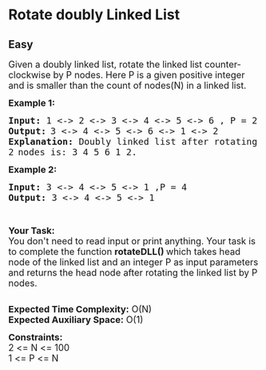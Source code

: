 # Rotate doubly Linked List
## Easy 
<div class="problem-statement">
                <p></p><p><span style="font-size:18px">Given a doubly linked list, rotate the linked list counter-clockwise by P nodes. Here P is a given positive integer and is smaller than the count of nodes(N) in a linked list.</span></p>

<p><strong><span style="font-size:18px">Example 1:</span></strong><span style="font-size:18px"><strong> </strong></span></p>

<pre><span style="font-size:18px"><strong>Input:</strong> 1 &lt;-&gt; 2 &lt;-&gt; 3 &lt;-&gt; 4 &lt;-&gt; 5 &lt;-&gt; 6 , P = 2</span>
<strong><span style="font-size:18px">Output:</span> </strong><span style="font-size:18px">3 &lt;-&gt; 4 &lt;-&gt; 5 &lt;-&gt; 6 &lt;-&gt; 1 &lt;-&gt; 2</span>
<span style="font-size:18px"><strong>Explanation: </strong>Doubly linked list after rotating</span>
<span style="font-size:18px">2</span> <span style="font-size:18px">nodes is: 3 4 5 6 1 2.</span></pre>

<p><strong><span style="font-size:18px">Example 2: </span></strong></p>

<pre><strong><span style="font-size:18px">Input: </span></strong><span style="font-size:18px">3 &lt;-&gt; 4 &lt;-&gt; 5 &lt;-&gt; 1 ,P = 4</span>
<span style="font-size:18px"><strong>Output:</strong> 3 &lt;-&gt; 4 &lt;-&gt; 5 &lt;-&gt; 1</span></pre>

<p>&nbsp;</p>

<p><span style="font-size:18px"><strong>Your Task:</strong><br>
You don't need to read input or print anything. Your task is to complete the function&nbsp;<strong>rotateDLL()&nbsp;</strong>which takes head node of the linked list and an integer P as input parameters and returns the head&nbsp;node after rotating the linked list by P nodes.</span></p>

<p><br>
<span style="font-size:18px"><strong>Expected Time Complexity:</strong>&nbsp;O(N)<br>
<strong>Expected Auxiliary Space:</strong>&nbsp;O(1)</span></p>

<p><span style="font-size:18px"><strong>Constraints:</strong><br>
2 &lt;= N &lt;= 100<br>
1 &lt;= P &lt;= N</span><br>
&nbsp;</p>
 <p></p>
            </div>
